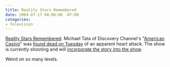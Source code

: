 ```yaml
---
title: Reality Stars Remembered
date: 2004-07-17 00:00:00 -07:00
categories:
- Television
---
```


<p>
<a href="http://www.realitystars.com/memorial.html">Reality Stars Remembered</a>. Michael Tata of Discovery Channel's &quot;<a href="http://dsc.discovery.com/fansites/americancasino/americancasino.html">American Casino</a>&quot; was <a href="http://news.google.com/news?q=%22michael%20tata%22&amp;hl=en&amp;lr=&amp;ie=UTF-8&amp;c2coff=1&amp;safe=off&amp;sa=N&amp;tab=wn">found dead on Tuesday</a> of an apparent heart attack. The show is currently shooting and will <a href="http://www.nypost.com/entertainment/25006.htm">incorporate the story into the show</a>.
</p>
<p>
Weird on so many levels.
</p>

